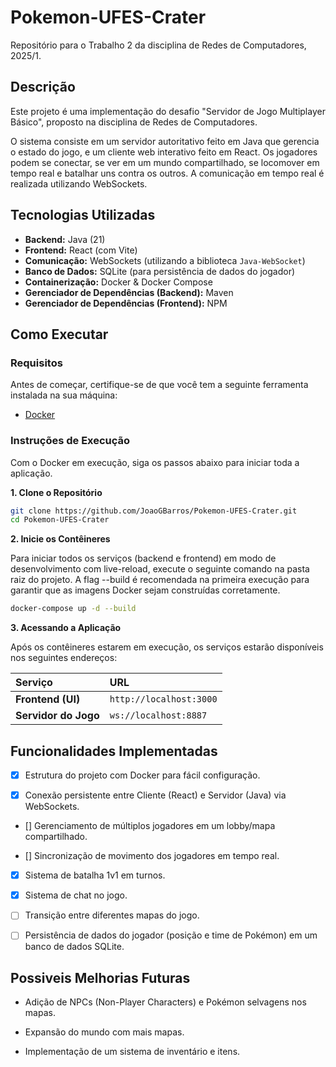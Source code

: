 # Pokemon-UFES-Crater

Repositório para o Trabalho 2 da disciplina de Redes de Computadores, 2025/1.

## Descrição

Este projeto é uma implementação do desafio "Servidor de Jogo Multiplayer Básico", proposto na disciplina de Redes de Computadores.

O sistema consiste em um servidor autoritativo feito em Java que gerencia o estado do jogo, e um cliente web interativo feito em React. Os jogadores podem se conectar, se ver em um mundo compartilhado, se locomover em tempo real e batalhar uns contra os outros. A comunicação em tempo real é realizada utilizando WebSockets.

## Tecnologias Utilizadas

* **Backend:** Java (21)
* **Frontend:** React (com Vite)
* **Comunicação:** WebSockets (utilizando a biblioteca `Java-WebSocket`)
* **Banco de Dados:** SQLite (para persistência de dados do jogador)
* **Containerização:** Docker & Docker Compose
* **Gerenciador de Dependências (Backend):** Maven
* **Gerenciador de Dependências (Frontend):** NPM

## Como Executar

### Requisitos

Antes de começar, certifique-se de que você tem a seguinte ferramenta instalada na sua máquina:

* [Docker](https://www.docker.com/get-started)

### Instruções de Execução

Com o Docker em execução, siga os passos abaixo para iniciar toda a aplicação.

**1. Clone o Repositório**

```bash
git clone https://github.com/JoaoGBarros/Pokemon-UFES-Crater.git
cd Pokemon-UFES-Crater
```

**2. Inicie os Contêineres**

Para iniciar todos os serviços (backend e frontend) em modo de desenvolvimento com live-reload, execute o seguinte comando na pasta raiz do projeto. A flag --build é recomendada na primeira execução para garantir que as imagens Docker sejam construídas corretamente.

```bash 
docker-compose up -d --build
```

**3. Acessando a Aplicação**

Após os contêineres estarem em execução, os serviços estarão disponíveis nos seguintes endereços:

| Serviço             | URL                    |
| :------------------ | :----------------------|
| **Frontend (UI)**   | `http://localhost:3000`|
| **Servidor do Jogo**   | `ws://localhost:8887`|

## Funcionalidades Implementadas

- [x] Estrutura do projeto com Docker para fácil configuração.

- [x] Conexão persistente entre Cliente (React) e Servidor (Java) via WebSockets.

- [] Gerenciamento de múltiplos jogadores em um lobby/mapa compartilhado.

- [] Sincronização de movimento dos jogadores em tempo real.

- [x] Sistema de batalha 1v1 em turnos.

- [x] Sistema de chat no jogo.

- [ ] Transição entre diferentes mapas do jogo.

- [ ] Persistência de dados do jogador (posição e time de Pokémon) em um banco de dados SQLite.

## Possiveis Melhorias Futuras

- Adição de NPCs (Non-Player Characters) e Pokémon selvagens nos mapas.

- Expansão do mundo com mais mapas.

- Implementação de um sistema de inventário e itens.
